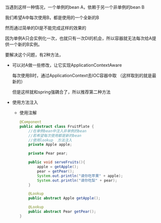 当遇到这样一种情况，一个单例的bean  A，依赖于另一个非单例的bean  B

我们希望A中每次使用B，都是使用的一个全新的B

然而通过简单的DI是不能完成这样的效果的

因为单例A只会实例化一次，也就只有一次DI的机会，所以容器就无法每次给A提供一个新的B实例。

要解决这个问题，有2种方法，

+ 可以对A做一些修改，让它实现ApplicationContextAware

  每次使用B时，通过ApplicationContext去IOC容器中取 （这样取到的就是最新的）

  但是这样就和spring强耦合了，所以推荐第二种方法

+ 使用方法注入

  + 使用注解

    ```java
    @Component
    public abstract class FruitPlate {
        //在单例bean中注入非单例的bean
        //若希望每次使用都是新的bean
        //使用lookup  方法注入
        private Apple apple;
    
        private Pear pear;
    
        public void serveFruits(){
            apple = getApple();
            pear = getPear();
            System.out.println("请你吃苹果" + apple);
            System.out.println("请你吃梨" + pear);
        }
    
        @Lookup
        public abstract Apple getApple();
    
        @Lookup
        public abstract Pear getPear();
    }
    ```

    

